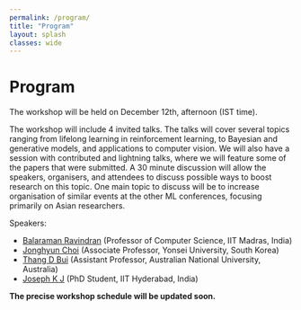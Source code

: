 ```yaml
---
permalink: /program/
title: "Program"
layout: splash
classes: wide
---
```


# Program

The workshop will be held on December 12th, afternoon (IST time).

The workshop will include 4 invited talks. The talks will cover several topics ranging from lifelong learning in reinforcement learning, to Bayesian and generative models, and applications to computer vision.
We will also have a session with contributed and lightning talks, where we will feature some of the papers that were submitted. A 30 minute discussion will allow the speakers, organisers, and attendees to discuss possible ways to boost research on this topic. One main topic to discuss will be to increase organisation of similar events at the other ML conferences, focusing primarily on Asian researchers.

Speakers:
- <a href="http://www.cse.iitm.ac.in/~ravi/">Balaraman Ravindran</a> (Professor of Computer Science, IIT Madras, India) 
- <a href="https://ppolon.github.io/ ">Jonghyun Choi</a> (Associate Professor, Yonsei University, South Korea)
- <a href="https://thangbui.github.io/ ">Thang D Bui</a> (Assistant Professor, Australian National University, Australia)
- <a href="https://josephkj.in/ ">Joseph K J</a> (PhD Student, IIT Hyderabad, India)


**The precise workshop schedule will be updated soon.**
